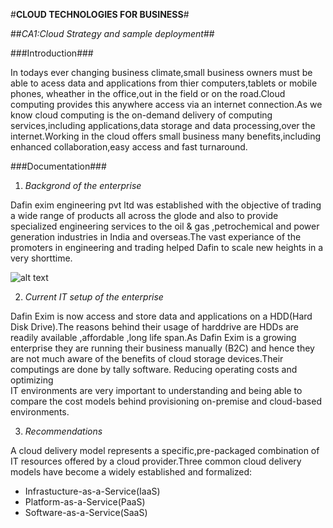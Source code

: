 #**CLOUD TECHNOLOGIES FOR BUSINESS**#

##*CA1:Cloud Strategy and sample deployment*##

###Introduction###

In todays ever changing business climate,small business owners must be able to acess data and applications from thier computers,tablets or mobile phones,
wheather in the office,out in the field or on the road.Cloud computing provides this  anywhere access via an internet connection.As we know cloud computing
is the on-demand delivery of computing services,including applications,data storage and data processing,over the internet.Working in the cloud offers small 
business many benefits,including enhanced collaboration,easy access and fast turnaround. 

###Documentation###

1. *Backgrond of the enterprise*

 
Dafin exim engineering pvt ltd was established with the objective of trading a wide range of products all across the glode and  also to provide
specialized engineering services to the oil & gas ,petrochemical and power generation industries in India and overseas.The vast experiance of the 
promoters in engineering and trading helped Dafin to scale new heights in a very shorttime.

![alt text](https://dafinglobal.com/wp-content/uploads/2017/09/dafinlogo.jpg)


2. *Current IT setup of the enterprise*

Dafin Exim is now access and store data and applications on a HDD(Hard Disk Drive).The reasons behind their usage of harddrive are HDDs are readily 
available ,affordable ,long life span.As Dafin Exim is a growing enterprise they are running their business manually (B2C) and  hence 
they are not much aware of the benefits of cloud storage devices.Their computings are done by tally software. Reducing operating costs and  optimizing  
IT environments are very important to understanding and being  able to compare the cost models behind provisioning on-premise  and cloud-based environments.


3. *Recommendations*

 A cloud delivery model represents a specific,pre-packaged combination of IT resources offered by a cloud provider.Three common cloud delivery models  have 
become a widely established and formalized:
- Infrastucture-as-a-Service(IaaS)
- Platform-as-a-Service(PaaS)
- Software-as-a-Service(SaaS)








  
 











